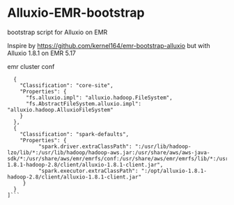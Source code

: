 # Alluxio-EMR-bootstrap
bootstrap script for Alluxio on EMR

Inspire by https://github.com/kernel164/emr-bootstrap-alluxio but with Alluxio 1.8.1 on EMR 5.17

emr cluster conf

```[
  {
    "Classification": "core-site",
    "Properties": {
      "fs.alluxio.impl": "alluxio.hadoop.FileSystem",
      "fs.AbstractFileSystem.alluxio.impl": "alluxio.hadoop.AlluxioFileSystem"
    }
  },
  {
    "Classification": "spark-defaults",
    "Properties": {
          "spark.driver.extraClassPath": ":/usr/lib/hadoop-lzo/lib/*:/usr/lib/hadoop/hadoop-aws.jar:/usr/share/aws/aws-java-sdk/*:/usr/share/aws/emr/emrfs/conf:/usr/share/aws/emr/emrfs/lib/*:/usr/share/aws/emr/emrfs/auxlib/*:/usr/share/aws/emr/security/conf:/usr/share/aws/emr/security/lib/*:/opt/alluxio-1.8.1-hadoop-2.8/client/alluxio-1.8.1-client.jar",
          "spark.executor.extraClassPath": ":/opt/alluxio-1.8.1-hadoop-2.8/client/alluxio-1.8.1-client.jar"
     }
  }
]```
